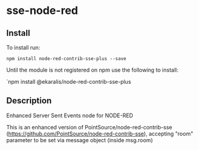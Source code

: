 # sse-node-red

## Install

To install run: 

`npm install node-red-contrib-sse-plus --save`

Until the module is not registered on npm use the following to install:

`npm install @ekaralis/node-red-contrib-sse-plus

## Description

Enhanced Server Sent Events node for NODE-RED 

This is an enhanced version of PointSource/node-red-contrib-sse (https://github.com/PointSource/node-red-contrib-sse), 
accepting "room" parameter to be set via message object (inside msg.room)
